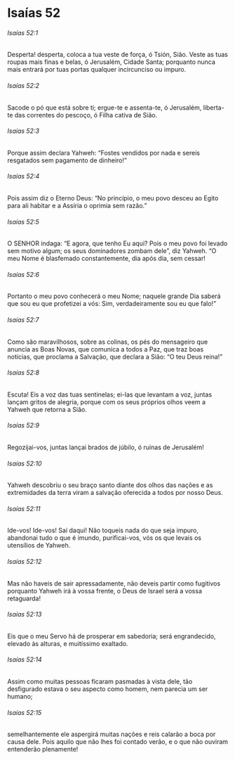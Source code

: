 # Isaías 52

###### Isaías 52:1

Desperta! desperta, coloca a tua veste de força, ó Tsión, Sião. Veste as tuas roupas mais finas e belas, ó Jerusalém, Cidade Santa; porquanto nunca mais entrará por tuas portas qualquer incircunciso ou impuro.

###### Isaías 52:2

Sacode o pó que está sobre ti; ergue-te e assenta-te, ó Jerusalém, liberta-te das correntes do pescoço, ó Filha cativa de Sião.

###### Isaías 52:3

Porque assim declara Yahweh: “Fostes vendidos por nada e sereis resgatados sem pagamento de dinheiro!”

###### Isaías 52:4

Pois assim diz o Eterno Deus: “No princípio, o meu povo desceu ao Egito para ali habitar e a Assíria o oprimia sem razão.”

###### Isaías 52:5

O SENHOR indaga: “E agora, que tenho Eu aqui? Pois o meu povo foi levado sem motivo algum; os seus dominadores zombam dele”, diz Yahweh. “O meu Nome é blasfemado constantemente, dia após dia, sem cessar!

###### Isaías 52:6

Portanto o meu povo conhecerá o meu Nome; naquele grande Dia saberá que sou eu que profetizei a vós: Sim, verdadeiramente sou eu que falo!”

###### Isaías 52:7

Como são maravilhosos, sobre as colinas, os pés do mensageiro que anuncia as Boas Novas, que comunica a todos a Paz, que traz boas notícias, que proclama a Salvação, que declara a Sião: “O teu Deus reina!”

###### Isaías 52:8

Escuta! Eis a voz das tuas sentinelas; ei-las que levantam a voz, juntas lançam gritos de alegria, porque com os seus próprios olhos veem a Yahweh que retorna a Sião.

###### Isaías 52:9

Regozijai-vos, juntas lançai brados de júbilo, ó ruínas de Jerusalém!

###### Isaías 52:10

Yahweh descobriu o seu braço santo diante dos olhos das nações e as extremidades da terra viram a salvação oferecida a todos por nosso Deus.

###### Isaías 52:11

Ide-vos! Ide-vos! Saí daqui! Não toqueis nada do que seja impuro, abandonai tudo o que é imundo, purificai-vos, vós os que levais os utensílios de Yahweh.

###### Isaías 52:12

Mas não haveis de sair apressadamente, não deveis partir como fugitivos porquanto Yahweh irá à vossa frente, o Deus de Israel será a vossa retaguarda!

###### Isaías 52:13

Eis que o meu Servo há de prosperar em sabedoria; será engrandecido, elevado às alturas, e muitíssimo exaltado.

###### Isaías 52:14

Assim como muitas pessoas ficaram pasmadas à vista dele, tão desfigurado estava o seu aspecto como homem, nem parecia um ser humano;

###### Isaías 52:15

semelhantemente ele aspergirá muitas nações e reis calarão a boca por causa dele. Pois aquilo que não lhes foi contado verão, e o que não ouviram entenderão plenamente!

